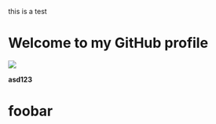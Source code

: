 this is a test
# Welcome to my GitHub profile

![](https://teknobug.teknogeek.io/ghxsstest?1)

<b>asd123</b>
<h1>foobar</h1>
<svg/onload=alert(1)>

